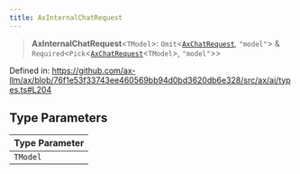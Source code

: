 ```yaml
---
title: AxInternalChatRequest
---
```


> **AxInternalChatRequest**\<`TModel`\>: `Omit`\<[`AxChatRequest`](/api/#03-apidocs/typealiasaxchatrequest), `"model"`\> & `Required`\<`Pick`\<[`AxChatRequest`](/api/#03-apidocs/typealiasaxchatrequest)\<`TModel`\>, `"model"`\>\>

Defined in: https://github.com/ax-llm/ax/blob/76f1e53f33743ee460569bb94d0bd3620db6e328/src/ax/ai/types.ts#L204

## Type Parameters

| Type Parameter |
| ------ |
| `TModel` |
